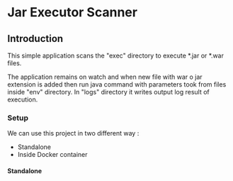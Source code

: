 # Jar Executor Scanner

## Introduction

This simple application scans the "exec" directory to execute *.jar or *.war files.<br>

The application remains on watch and when new file with war o jar extension is added then run java command with parameters took from files inside "env" directory.
In "logs" directory it writes output log result of execution.

### Setup

We can use this project in two different way :
 - Standalone
 - Inside Docker container

####  Standalone


